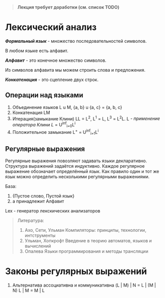 > **Лекция требует доработки (см. список TODO)**

# Лексический анализ

**_Формальный язык_** - множество последовательностей символов.

В любом языке есть алфавит.

**_Алфавит_** - это конечное множество символов.

Из символов алфавита мы можем строить слова и предложения.

**_Конкатенация_** - это сцепление двух строк.

## Операции над языками

1. Объединение языков L u M, {a, b} u {a, c} = {a, b, c}
2. Конкатенация LM
3. Итерация(замыкание Клини) LL = L<sup>2</sup>, L<sup>1</sup> = L, L<sup>3</sup> = L<sup>2</sup>L. L<sup>*</sup> - применение оператора Клини L<sup>*</sup> = U<sup>inf</sup><sub>i=0</sub>L<sup>i</sup>
4. Положительное замыкание L<sup>+</sup> = U<sup>inf</sup><sub>i=1</sub>L<sup>i</sup>

## Регулярные выражения
Регулярные выражения повозляют задавать языки декларативно.
Структура выражений задаётся индуктивно. Каждое регулярное выражение обозначает
определённый язык. Как правило один и тот же язык можно определить несколькими регулярными выражениями.

<!-- TODO: я хз что тут, надо дописать -->
База:
1. {Пустое слово, Пустой язык}
2. a принадлежит Алфавит
<!-- TODO: общие случаиj... -->

<!-- TODO: прапустил пол лекции аааа -->

Lex - генератор лекскических анализаторов

> Литература:
> 1. Axo, Сети, Ульман Компиляторы: принципы, технологии, интструменты
> 2. Ульман, Хопкрофт Введение в теорию автоматов, языков и вычислений
> 3. Опалева Языки программирования и методы трансляции

# Законы регулярных выражений

1. Альтернатива ассоциативна и коммуникативна
(L | M) | N = L | (M | N)
L | M = M | L

<!-- TODO: усё остальное -->
